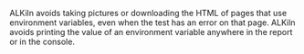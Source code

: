 ALKiln avoids taking pictures or downloading the HTML of pages that use environment variables, even when the test has an error on that page. ALKiln avoids printing the value of an environment variable anywhere in the report or in the console.

<!--
TODO:
- Add link to env vars
- Add to security/setup docs/interview - making a test account also helps make sure you don't expose an actual developer's sensitive information
- A Step that pauses pictures
- A Step that resumes pictures
-->

<!--
This should just be in the security docs

:::caution Security
Avoid [using test Steps to take pictures of pages](writing_tests.mdx#pics) where your interview shows sensitive information about the docassemble developer account that you use for ALKiln. ALKiln cannot know what you are showing on your pages. ALKiln takes special care when you tell it to *use* sensitive information, but take care with that too. It is probably possible to get around anything if you try hard enough.
:::
 -->